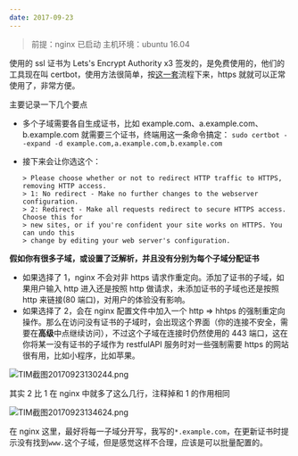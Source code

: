 ```yaml
---
date: 2017-09-23
---
```


> 前提：nginx 已启动
> 主机环境：ubuntu 16.04

使用的 ssl 证书为 Lets's Encrypt Authority x3 签发的，是免费使用的，他们的工具现在叫 certbot，使用方法很简单，按[这一套](https://certbot.eff.org/#ubuntuxenial-nginx)流程下来，https 就就可以正常使用了，非常方便。

主要记录一下几个要点

- 多个子域需要各自生成证书，比如 example.com、a.example.com、b.example.com 就需要三个证书，终端用这一条命令搞定：
  `sudo certbot --expand -d example.com,a.example.com,b.example.com`

- 接下来会让你选这个：
  ```
  > Please choose whether or not to redirect HTTP traffic to HTTPS, removing HTTP access.
  > 1: No redirect - Make no further changes to the webserver configuration.
  > 2: Redirect - Make all requests redirect to secure HTTPS access. Choose this for
  > new sites, or if you're confident your site works on HTTPS. You can undo this
  > change by editing your web server's configuration.
  ```

**假如你有很多子域，或设置了泛解析，并且没有分别为每个子域分配证书**

- 如果选择了 1，nginx 不会对非 https 请求作重定向。添加了证书的子域，如果用户输入 http 进入还是按照 http 做请求，未添加证书的子域也还是按照 http 来链接(80 端口)，对用户的体验没有影响。
- 如果选择了 2，会在 nginx 配置文件中加入一个 http => hhtps 的强制重定向操作。那么在访问没有证书的子域时，会出现这个界面（你的连接不安全，需要在**高级**中点继续访问），不过这个子域在连接时仍然使用的 443 端口，这在你将某一没有证书的子域作为 restfulAPI 服务时对一些强制需要 https 的网站很有用，比如小程序，比如苹果。

![TIM截图20170923130244.png](http://upload-images.jianshu.io/upload_images/864719-ed5f64698653ca91.png?imageMogr2/auto-orient/strip%7CimageView2/2/w/1240)

其实 2 比 1 在 nginx 中就多了这么几行，注释掉和 1 的作用相同

![TIM截图20170923134624.png](http://upload-images.jianshu.io/upload_images/864719-70d45f5dd24cebde.png?imageMogr2/auto-orient/strip%7CimageView2/2/w/1240)

在 nginx 这里，最好将每一子域分开写，我写的`*.example.com`，在更新证书时提示没有找到`www.`这个子域，但是感觉这样不合理，应该是可以批量配置的。
